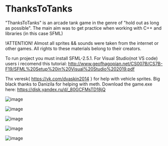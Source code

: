 # ThanksToTanks
"ThanksToTanks" is an arcade tank game in the genre of "hold out as long as possible". The main aim was to get practice when working with C++ and libraries (in this case SFML)

!ATTENTION! Almost all sprites && sounds were taken from the internet or other games. All rights to these materials belong to their creators.

To run project you must install SFML-2.5.1. For Visual Studio(not VS code) users i recomend this tutorial: http://www.geofhagopian.net/CS007B/CS7B-F19/SFML%20Setup%20in%20Visual%20Studio%202019.pdf

Thx veresk{ https://vk.com/dvaskin2014 } for help with vehicle sprites. 
Big black thanks to Danizila for helping with meth.
Download the game.exe here: https://disk.yandex.ru/d/_80GCFMsTD18jQ

![image](https://user-images.githubusercontent.com/110718745/183285859-3ba740d0-1dda-452f-9b86-0db0772bcb8d.png)

![image](https://user-images.githubusercontent.com/110718745/183286098-c7eb148d-7c47-4177-9b05-cbf0b1985b1a.png)

![image](https://user-images.githubusercontent.com/110718745/183286142-f742cb8d-2806-4744-afa7-19c3b30a49c3.png)

![image](https://user-images.githubusercontent.com/110718745/183286418-8a81aaff-3395-4304-8db3-f71ef504ccaa.png)

![image](https://user-images.githubusercontent.com/110718745/183286461-12d07fa6-0ba2-472f-9a4f-60f82fafaa26.png)
